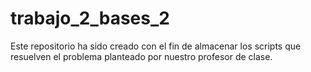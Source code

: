 # trabajo_2_bases_2
Este repositorio ha sido creado con el fin de almacenar los scripts que resuelven el problema planteado por nuestro profesor de clase.
